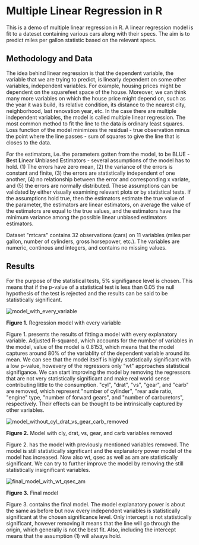 # Multiple Linear Regression in R

This is a demo of multiple linear regression in R. A linear regression model is fit to a dateset containing various cars along with their specs. The aim is to predict miles per gallon statistic based on the relevant specs.

## Methodology and Data

The idea behind linear regression is that the dependent variable, the variable that we are trying to predict, is linearly dependent on some other variables, independent variables. For example, housing prices might be dependent on the squarefeet space of the house. Moreover, we can think many more variables on which the house price might depend on, such as the year it was build, its relative condition, its distance to the nearest city, neighborhood, last renovation year, etc. In the case there are multiple independent variables, the model is called multiple linear regression. The most common method to fit the line to the data is ordinary least squares. Loss function of the model minimizes the residual - true observation minus the point where the line passes - sum of squares to give the line that is closes to the data.

For the estimators, i.e. the parameters gotten from the model, to be BLUE - **B**est **L**inear **U**nbiased **E**stimators - several assumptions of the model has to hold. (1) The errors have zero mean, (2) the variance of the errors is constant and finite, (3) the errors are statistically independent of one another, (4) no relationship between the error and corresponding x variate, and (5) the errors are normally distributed. These assumptions can be validated by either visually examining relevant plots or by statistical tests. If the assumptions hold true, then the estimators estimate the true value of the parameter, the estimators are linear estimators, on average the value of the estimators are equal to the true values, and the estimators have the minimum variance among the possible linear unbiased estimators estimators.

Dataset "mtcars" contains 32 observations (cars) on 11 variables (miles per gallon, number of cylinders, gross horsepower, etc.). The variables are numeric, continous and integers, and contains no missing values.

## Results

For the purpose of the statistical tests, 5% signifigance level is chosen. This means that if the p-value of a statistical test is less than 0.05 the null hypothesis of the test is rejected and the results can be said to be statistically significant.

![model_with_every_variable](https://user-images.githubusercontent.com/91892495/154483402-927ce724-5579-4faa-a25f-eeb338c634ea.jpg)

**Figure 1.** Regression model with every variable

Figure 1. presents the results of fitting a model with every explanatory variable. Adjusted R-squared, which accounts for the number of variables in the model, value of the model is 0.8153, which means that the model captures around 80% of the variablity of the dependent variable around its mean. We can see that the model itself is highly statistically significant with a low p-value, howevery of the regressors only "wt" approaches statistical signifigance. We can start improving the model by removing the regressors that are not very statistically significant and make real world sense contributing little to the consumption. "cyl", "drat", "vs", "gear", and "carb" are removed, which represent "number of cylinder", "rear axle ratio, "engine" type, "number of forward gears", and "number of carburetors", respectively. Their effects can be thought to be intrinsically captured by other variables.

![model_without_cyl_drat_vs_gear_carb_removed](https://user-images.githubusercontent.com/91892495/154489613-2c7136da-5d0b-48f8-a8a5-60545766e729.jpg)

**Figure 2.** Model with cly, drat, vs, gear, and carb variables removed

Figure 2. has the model with previously mentioned variables removed. The model is still statistically significant and the explanatory power model of the model has increased. Now also wt, qsec as well as am are statistically significant. We can try to further improve the model by removing the still statistically insignificant variables.

![final_model_with_wt_qsec_am](https://user-images.githubusercontent.com/91892495/154491116-ddd54318-4d6c-4335-b685-8d4b40ecb474.jpg)

**Figure 3.** Final model

Figure 3. contains the final model. The model explanatory power is about the same as before but now every independent variables is statistically significant at the chosen significance level. Only intercept is not statistically significant, however removing it means that the line will go through the origin, which generally is not the best fit. Also, including the intercept means that the assumption (1) will always hold. 
